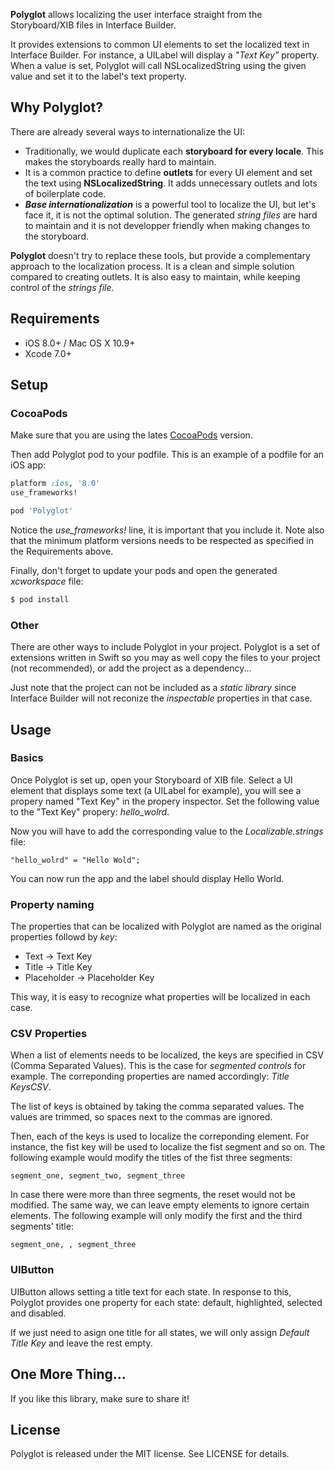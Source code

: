 **Polyglot** allows localizing the user interface straight from the Storyboard/XIB files in Interface Builder.

It provides extensions to common UI elements to set the localized text in Interface Builder. For instance, a UILabel will display a _"Text Key"_ property. When a value is set, Polyglot will call NSLocalizedString using the given value and set it to the label's text property.

## Why Polyglot?

There are already several ways to internationalize the UI:
- Traditionally, we would duplicate each **storyboard for every locale**. This makes the storyboards really hard to maintain.
- It is a common practice to define **outlets** for every UI element and set the text using **NSLocalizedString**. It adds unnecessary outlets and lots of boilerplate code.
- **_Base internationalization_** is a powerful tool to localize the UI, but let's face it, it is not the optimal solution. The generated _string files_ are hard to maintain and it is not developper friendly when making changes to the storyboard.

**Polyglot** doesn't try to replace these tools, but provide a complementary approach to the localization process. It is a clean and simple solution compared to creating outlets. It is also easy to maintain, while keeping control of the _strings file_.

## Requirements

- iOS 8.0+ / Mac OS X 10.9+
- Xcode 7.0+

## Setup

### CocoaPods

Make sure that you are using the lates [CocoaPods](http://cocoapods.org) version.

Then add Polyglot pod to your podfile. This is an example of a podfile for an iOS app:

```ruby
platform :ios, '8.0'
use_frameworks!

pod 'Polyglot'
```

Notice the _use_frameworks!_ line, it is important that you include it. Note also that the minimum platform versions needs to be respected as specified in the Requirements above.

Finally, don't forget to update your pods and open the generated _xcworkspace_ file:

```bash
$ pod install
```

### Other

There are other ways to include Polyglot in your project. Polyglot is a set of extensions written in Swift so you may as well copy the files to your project (not recommended), or add the project as a dependency... 

Just note that the project can not be included as a _static library_ since Interface Builder will not reconize the _inspectable_ properties in that case.

## Usage

### Basics

Once Polyglot is set up, open your Storyboard of XIB file. Select a UI element that displays some text (a UILabel for example), you will see a propery named "Text Key" in the propery inspector. Set the following value to the "Text Key" propery: _hello_wolrd_.

Now you will have to add the corresponding value to the _Localizable.strings_ file:
```
"hello_wolrd" = "Hello Wold";
```

You can now run the app and the label should display Hello World.

### Property naming

The properties that can be localized with Polyglot are named as the original properties followd by _key_:

- Text -> Text Key
- Title -> Title Key
- Placeholder -> Placeholder Key

This way, it is easy to recognize what properties will be localized in each case.

### CSV Properties

When a list of elements needs to be localized, the keys are specified in CSV (Comma Separated Values). This is the case for _segmented controls_ for example. The correponding properties are named accordingly: _Title KeysCSV_.

The list of keys is obtained by taking the comma separated values. The values are trimmed, so spaces next to the commas are ignored.

Then, each of the keys is used to localize the correponding element. For instance, the fist key will be used to localize the fist segment and so on. The following example would modify the titles of the fist three segments:
```
segment_one, segment_two, segment_three
```

In case there were more than three segments, the reset would not be modified. The same way, we can leave empty elements to ignore certain elements. The following example will only modify the first and the third segments' title:
```
segment_one, , segment_three
```

### UIButton

UIButton allows setting a title text for each state. In response to this, Polyglot provides one property for each state: default, highlighted, selected and disabled.

If we just need to asign one title for all states, we will only assign _Default Title Key_ and leave the rest empty.

## One More Thing...

If you like this library, make sure to share it!

## License

Polyglot is released under the MIT license. See LICENSE for details.
